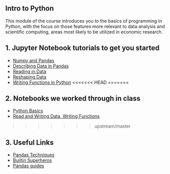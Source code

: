## Intro to Python
This module of the course introduces you to the basics of programming in Python, with the focus on those features more relevant to data analysis and scientific computing, areas most likely to be utilized in economic research.


## 1. Jupyter Notebook tutorials to get you started
* [Numpy and Pandas](https://github.com/jdebacker/CompEcon_Fall17/blob/master/Python/PythonNumpyPandas.ipynb)
* [Describing Data in Pandas](https://github.com/jdebacker/CompEcon_Fall17/blob/master/Python/PythonDescribe.ipynb)
* [Reading in Data](https://github.com/jdebacker/CompEcon_Fall17/blob/master/Python/PythonReadIn.ipynb)
* [Reshaping Data](https://github.com/jdebacker/CompEcon_Fall17/blob/master/Python/PythonReshape.ipynb)
* [Writing Functions in Python](https://github.com/jdebacker/CompEcon_Fall17/blob/master/Python/PythonFuncs.ipynb)
<<<<<<< HEAD
=======

## 2. Notebooks we worked through in class
* [Python Basics](https://github.com/jdebacker/CompEcon_Fall17/blob/master/Python/PythonBasics.ipynb)
* [Read and Writing Data, Writing Functions](https://github.com/jdebacker/CompEcon_Fall17/blob/master/Python/DataFunctions.ipynb)
>>>>>>> upstream/master

## 3. Useful Links

* [Pandas Techniques](https://medium.com/@sean.turner026/week-2-and-useful-pandas-techniques-2f5dd78a5a59)
* [Builtin Superheros](https://youtu.be/j6VSAsKAj98)
* [Pandas guides](http://tomaugspurger.github.io/archives.html)
